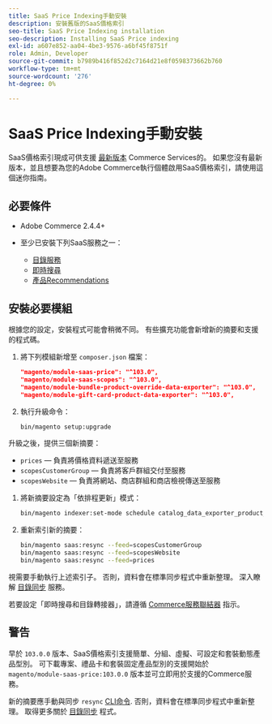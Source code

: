 ```yaml
---
title: SaaS Price Indexing手動安裝
description: 安裝舊版的SaaS價格索引
seo-title: SaaS Price Indexing installation
seo-description: Installing SaaS Price indexing
exl-id: a607e852-aa04-4be3-9576-a6bf45f8751f
role: Admin, Developer
source-git-commit: b7989b416f852d2c7164d21e8f0598373662b760
workflow-type: tm+mt
source-wordcount: '276'
ht-degree: 0%

---
```


# SaaS Price Indexing手動安裝

SaaS價格索引現成可供支援 [最新版本](index.md#Requirements) Commerce Services的。
如果您沒有最新版本，並且想要為您的Adobe Commerce執行個體啟用SaaS價格索引，請使用這個迷你指南。

## 必要條件

* Adobe Commerce 2.4.4+
* 至少已安裝下列SaaS服務之一：

   * [目錄服務](../catalog-service/overview.md)
   * [即時搜尋](../live-search/guide-overview.md)
   * [產品Recommendations](../product-recommendations/guide-overview.md)

## 安裝必要模組

根據您的設定，安裝程式可能會稍微不同。
有些擴充功能會新增新的摘要和支援的程式碼。

1. 將下列模組新增至 `composer.json` 檔案：

   ```json
   "magento/module-saas-price": "^103.0",
   "magento/module-saas-scopes": "^103.0",
   "magento/module-bundle-product-override-data-exporter": "^103.0",
   "magento/module-gift-card-product-data-exporter": "^103.0",
   ```

1. 執行升級命令：

   ```bash
   bin/magento setup:upgrade
   ```

升級之後，提供三個新摘要：

* `prices`  — 負責將價格資料遞送至服務
* `scopesCustomerGroup`  — 負責將客戶群組交付至服務
* `scopesWebsite`  — 負責將網站、商店群組和商店檢視傳送至服務


1. 將新摘要設定為「依排程更新」模式：

   ```bash
   bin/magento indexer:set-mode schedule catalog_data_exporter_product_prices scopes_customergroup_data_exporter scopes_website_data_exporter
   ```

1. 重新索引新的摘要：

   ```bash
   bin/magento saas:resync --feed=scopesCustomerGroup
   bin/magento saas:resync --feed=scopesWebsite
   bin/magento saas:resync --feed=prices
   ```

視需要手動執行上述索引子。 否則，資料會在標準同步程式中重新整理。 深入瞭解 [目錄同步](../landing/catalog-sync.md) 服務。


若要設定「即時搜尋和目錄轉接器」，請遵循 [Commerce服務聯結器](https://experienceleague.adobe.com/docs/commerce-merchant-services/user-guides/integration-services/saas.html) 指示。

## 警告

早於 `103.0.0` 版本、SaaS價格索引支援簡單、分組、虛擬、可設定和套裝動態產品型別。
可下載專案、禮品卡和套裝固定產品型別的支援開始於 `magento/module-saas-price:103.0.0` 版本並可立即用於支援的Commerce服務。

新的摘要應手動與同步 `resync` [CLI命令](../landing/catalog-sync.md#resynccmdline). 否則，資料會在標準同步程式中重新整理。 取得更多關於 [目錄同步](../landing/catalog-sync.md) 程式。